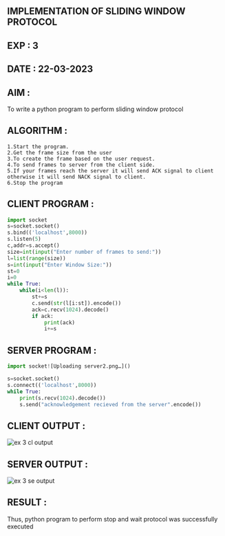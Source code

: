 ## IMPLEMENTATION OF SLIDING WINDOW PROTOCOL
## EXP : 3
## DATE : 22-03-2023
## AIM :
To write a python program to perform sliding window protocol

## ALGORITHM :
```
1.Start the program.
2.Get the frame size from the user
3.To create the frame based on the user request.
4.To send frames to server from the client side.
5.If your frames reach the server it will send ACK signal to client otherwise it will send NACK signal to client.
6.Stop the program
```

## CLIENT PROGRAM :
```python
import socket
s=socket.socket()
s.bind(('localhost',8000))
s.listen(5)
c,addr=s.accept()
size=int(input("Enter number of frames to send:"))
l=list(range(size))
s=int(input("Enter Window Size:"))
st=0
i=0
while True:
	while(i<len(l)):
		st+=s
		c.send(str(l[i:st]).encode())
		ack=c.recv(1024).decode()
		if ack:
			print(ack)
			i+=s
```

## SERVER PROGRAM :
```python
import socket![Uploading server2.png…]()

s=socket.socket()
s.connect(('localhost',8000))
while True:
	print(s.recv(1024).decode())
	s.send("acknowledgement recieved from the server".encode())
```

## CLIENT OUTPUT :

![ex 3 cl output](https://github.com/MrSanthosh-dev/EX-3/assets/117916573/94ac36cc-6d03-4793-b47d-4fa18ca953b0)

## SERVER OUTPUT :
![ex 3 se output](https://github.com/MrSanthosh-dev/EX-3/assets/117916573/368d010b-f849-4747-8ec2-53fbca8358c0)


## RESULT :
Thus, python program to perform stop and wait protocol was successfully executed
